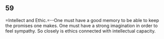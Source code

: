 ## 59

=Intellect and Ethic.=--One must have a good memory to be able to keep
the promises one makes. One must have a strong imagination in order to
feel sympathy. So closely is ethics connected with intellectual
capacity.


